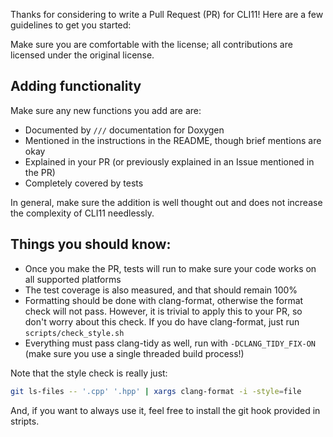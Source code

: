 Thanks for considering to write a Pull Request (PR) for CLI11! Here are a few guidelines to get you started:

Make sure you are comfortable with the license; all contributions are licensed under the original license.

## Adding functionality
Make sure any new functions you add are are:

* Documented by `///` documentation for Doxygen
* Mentioned in the instructions in the README, though brief mentions are okay
* Explained in your PR (or previously explained in an Issue mentioned in the PR)
* Completely covered by tests

In general, make sure the addition is well thought out and does not increase the complexity of CLI11 needlessly.

## Things you should know:

* Once you make the PR, tests will run to make sure your code works on all supported platforms
* The test coverage is also measured, and that should remain 100%
* Formatting should be done with clang-format, otherwise the format check will not pass. However, it is trivial to apply this to your PR, so don't worry about this check. If you do have clang-format, just run `scripts/check_style.sh`
* Everything must pass clang-tidy as well, run with `-DCLANG_TIDY_FIX-ON` (make sure you use a single threaded build process!)

Note that the style check is really just:

```bash
git ls-files -- '.cpp' '.hpp' | xargs clang-format -i -style=file
```

And, if you want to always use it, feel free to install the git hook provided in stripts.


